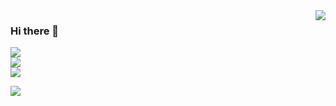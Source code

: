 <img align="right" src="https://github-readme-stats.vercel.app/api?username=Macr0phag3&show_icons=true&theme=radical&hide_title=true" />

### Hi there 👋

![](https://img.shields.io/badge/Language-Python-brightgreen?style=flat&logo=c%2b%2b)<br>
![](https://img.shields.io/badge/Platform-Linux-brightgreen?style=flat&logo=red%20hat)<br>
![](https://img.shields.io/badge/%F0%9F%8D%8A-killer-orange?logoColor=violet)

<img align="left" src="https://github-readme-stats.vercel.app/api/top-langs/?username=Macr0phag3&layout=compact&hide=css,html" />
